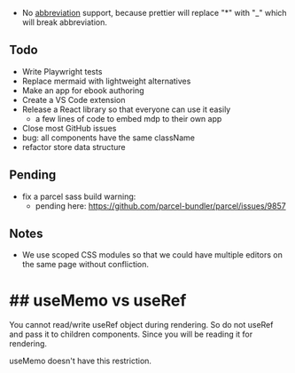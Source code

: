 - No [abbreviation](https://michelf.ca/projects/php-markdown/extra/#abbr) support, because prettier will replace "\*" with "\_" which will break abbreviation.

## Todo

- Write Playwright tests
- Replace mermaid with lightweight alternatives
- Make an app for ebook authoring
- Create a VS Code extension
- Release a React library so that everyone can use it easily
  - a few lines of code to embed mdp to their own app
- Close most GitHub issues
- bug: all components have the same className
- refactor store data structure

## Pending

- fix a parcel sass build warning:
  - pending here: https://github.com/parcel-bundler/parcel/issues/9857

## Notes

- We use scoped CSS modules so that we could have multiple editors on the same page without confliction.

# ## useMemo vs useRef

You cannot read/write useRef object during rendering. So do not useRef and pass it to children components. Since you will be reading it for rendering.

useMemo doesn't have this restriction.
